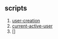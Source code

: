 ## scripts


1. [user-creation](https://github.com/dodo-foundation/proof-of-concepts/edit/main/scripts/user-login.md)
2. [current-active-user](https://github.com/dodo-foundation/proof-of-concepts/blob/main/scripts/current-active-user.md)
3. []
